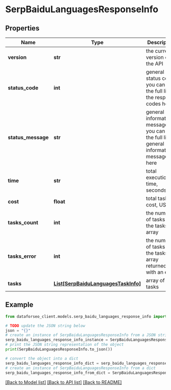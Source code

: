 # SerpBaiduLanguagesResponseInfo


## Properties

Name | Type | Description | Notes
------------ | ------------- | ------------- | -------------
**version** | **str** | the current version of the API | [optional] 
**status_code** | **int** | general status code you can find the full list of the response codes here | [optional] 
**status_message** | **str** | general informational message you can find the full list of general informational messages here | [optional] 
**time** | **str** | total execution time, seconds | [optional] 
**cost** | **float** | total tasks cost, USD | [optional] 
**tasks_count** | **int** | the number of tasks in the tasks array | [optional] 
**tasks_error** | **int** | the number of tasks in the tasks array returned with an error | [optional] 
**tasks** | [**List[SerpBaiduLanguagesTaskInfo]**](SerpBaiduLanguagesTaskInfo.md) | array of tasks | [optional] 

## Example

```python
from dataforseo_client.models.serp_baidu_languages_response_info import SerpBaiduLanguagesResponseInfo

# TODO update the JSON string below
json = "{}"
# create an instance of SerpBaiduLanguagesResponseInfo from a JSON string
serp_baidu_languages_response_info_instance = SerpBaiduLanguagesResponseInfo.from_json(json)
# print the JSON string representation of the object
print(SerpBaiduLanguagesResponseInfo.to_json())

# convert the object into a dict
serp_baidu_languages_response_info_dict = serp_baidu_languages_response_info_instance.to_dict()
# create an instance of SerpBaiduLanguagesResponseInfo from a dict
serp_baidu_languages_response_info_from_dict = SerpBaiduLanguagesResponseInfo.from_dict(serp_baidu_languages_response_info_dict)
```
[[Back to Model list]](../README.md#documentation-for-models) [[Back to API list]](../README.md#documentation-for-api-endpoints) [[Back to README]](../README.md)



